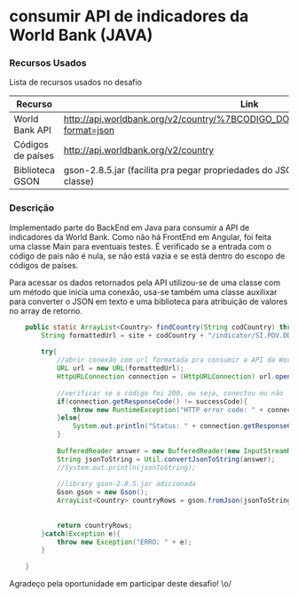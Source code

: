 # consumir API de indicadores da World Bank (JAVA)

### Recursos Usados
Lista de recursos usados no desafio

| Recurso | Link |
| ------ | ------ |
| World Bank API | http://api.worldbank.org/v2/country/%7BCODIGO_DO_PAIS%7D/indicator/SI.POV.DDAY?format=json |
| Códigos de países | http://api.worldbank.org/v2/country |
| Biblioteca GSON | gson-2.8.5.jar (facilita pra pegar propriedades do JSON e atribuir em atributos de uma classe) |

### Descrição
Implementado parte do BackEnd em Java para consumir a API de indicadores da World Bank. Como não há FrontEnd em Angular, foi feita uma classe Main para eventuais testes.
É verificado se a entrada com o código de país não é nula, se não está vazia e se está dentro do escopo de códigos de países.

Para acessar os dados retornados pela API utilizou-se de uma classe com um método que inicia uma conexão, usa-se também uma classe auxilixar para converter o JSON em texto e uma biblioteca para atribuição de valores no array de retorno.

```java
    public static ArrayList<Country> findCountry(String codCountry) throws Exception{
        String formattedUrl = site + codCountry + "/indicator/SI.POV.DDAY?format=json";
        
        try{
            //abrir conexão com url formatada pra consumir a API da World Bank
            URL url = new URL(formattedUrl);
            HttpURLConnection connection = (HttpURLConnection) url.openConnection();
            
            //verificar se o código foi 200, ou seja, conectou ou não
            if(connection.getResponseCode() != successCode){
                throw new RuntimeException("HTTP error code: " + connection.getResponseCode());
            }else{
                System.out.println("Status: " + connection.getResponseCode());
            }
            
            BufferedReader answer = new BufferedReader(new InputStreamReader(connection.getInputStream()));
            String jsonToString = Util.convertJsonToString(answer);
            //System.out.println(jsonToString);
            
            //library gson-2.8.5.jar adicionada 
            Gson gson = new Gson();
            ArrayList<Country> countryRows = gson.fromJson(jsonToString, ArrayList.class);
            
            
            return countryRows;
        }catch(Exception e){
            throw new Exception("ERRO: " + e);
        }
        
    }
```

Agradeço pela oportunidade em participar deste desafio! \o/
